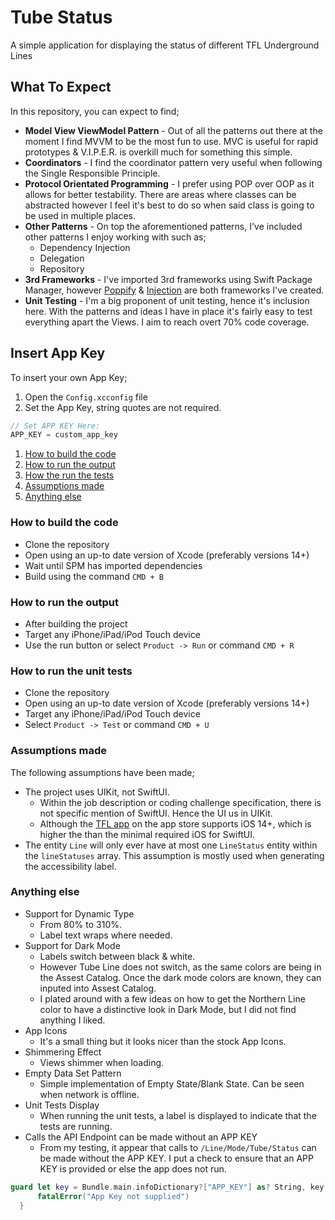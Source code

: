 # Tube Status

A simple application for displaying the status of different TFL Underground Lines

## What To Expect

In this repository, you can expect to find;

 - **Model View ViewModel Pattern** - Out of all the patterns out there at the moment I find MVVM to be the most fun to use. MVC is useful for rapid prototypes & V.I.P.E.R. is overkill much for something this simple.
 - **Coordinators** - I find the coordinator pattern very useful when following the Single Responsible Principle.
 - **Protocol Orientated Programming** - I prefer using POP over OOP as it allows for better testability.  There are areas where classes can be abstracted however I feel it's best to do so when said class is going to be used in multiple places.
 - **Other Patterns** - On top the aforementioned patterns, I've included other patterns I enjoy working with such as;
     - Dependency Injection 
     - Delegation
     - Repository
 - **3rd Frameworks** - I've imported 3rd frameworks using Swift Package Manager, however [Poppify](https://github.com/OccamsCode/Poppify/) & [Injection](https://github.com/OccamsCode/Injection/) are both frameworks I've created.
 - **Unit Testing** - I'm a big proponent of unit testing, hence it's inclusion here. With the patterns and ideas I have in place it's fairly easy to test everything apart the Views. I aim to reach overt 70% code coverage.

## Insert App Key
To insert your own App Key;
1. Open the `Config.xcconfig` file
2. Set the App Key, string quotes are not required.
```swift
// Set APP KEY Here:
APP_KEY = custom_app_key
```

1. [How to build the code](#how-to-build-code)
2. [How to run the output](#how-to-run-the-output)
3. [How the run the tests](#how-to-run-the-tests)
4. [Assumptions made](#assumptions-made)
5. [Anything else](#anything-else)

### How to build the code
 - Clone the repository
 - Open using an up-to date version of Xcode (preferably versions 14+)
 - Wait until SPM has imported dependencies
 - Build using the command `CMD + B`

### How to run the output
 - After building the project
 - Target any iPhone/iPad/iPod Touch device
 - Use the run button or select `Product -> Run` or command `CMD + R`

### How to run the unit tests
 - Clone the repository
 - Open using an up-to date version of Xcode (preferably versions 14+)
 - Target any iPhone/iPad/iPod Touch device
 - Select `Product -> Test` or command `CMD + U`

### Assumptions made
The following assumptions have been made;
 - The project uses UIKit, not SwiftUI. 
   - Within the job description or coding challenge specification, there is not specific mention of SwiftUI. Hence the UI us in UIKit.
   - Although the [TFL app](https://apps.apple.com/gb/app/tfl-go-live-tube-bus-rail/id1419541638) on the app store supports iOS 14+, which is higher the than the minimal required iOS for SwiftUI.
 - The entity `Line` will only ever have at most one `LineStatus` entity within the `lineStatuses` array. This assumption is mostly used when generating the accessibility label.

### Anything else
 - Support for Dynamic Type
   - From 80% to 310%.
   - Label text wraps where needed.
 - Support for Dark Mode
   - Labels switch between black & white.
   - However Tube Line does not switch, as the same colors are being in the Assest Catalog. Once the dark mode colors are known, they can inputed into Assest Catalog.
   - I plated around with a few ideas on how to get the Northern Line color to have a distinctive look in Dark Mode, but I did not find anything I liked.
 - App Icons
   - It's a small thing but it looks nicer than the stock App Icons.
 - Shimmering Effect
    - Views shimmer when loading.
 - Empty Data Set Pattern
    - Simple implementation of Empty State/Blank State. Can be seen when network is offline.
 - Unit Tests Display
    - When running the unit tests, a label is displayed to indicate that the tests are running. 
 - Calls the API Endpoint can be made without an APP KEY
   - From my testing, it appear that calls to `/Line/Mode/Tube/Status` can be made without the APP KEY. I put a check to ensure that an APP KEY is provided or else the app does not run.
  ```swift
  guard let key = Bundle.main.infoDictionary?["APP_KEY"] as? String, key.count > 0 else {
        fatalError("App Key not supplied")
    }
```
